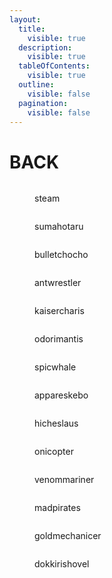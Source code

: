```yaml
---
layout:
  title:
    visible: true
  description:
    visible: true
  tableOfContents:
    visible: true
  outline:
    visible: false
  pagination:
    visible: false
---
```


# BACK

<div data-full-width="true">

<figure><img src="https://rider-card.com/images/cardlist/card/steam.png" alt=""><figcaption><p>steam</p></figcaption></figure>

 

<figure><img src="https://rider-card.com/images/cardlist/card/sumahotaru.png" alt=""><figcaption><p>sumahotaru</p></figcaption></figure>

 

<figure><img src="https://rider-card.com/images/cardlist/card/bulletchocho.png" alt=""><figcaption><p>bulletchocho</p></figcaption></figure>

 

<figure><img src="https://rider-card.com/images/cardlist/card/antwrestler.png" alt=""><figcaption><p>antwrestler</p></figcaption></figure>

 

<figure><img src="https://rider-card.com/images/cardlist/card/kaisercharis.png" alt=""><figcaption><p>kaisercharis</p></figcaption></figure>

</div>

<div data-full-width="true">

<figure><img src="https://rider-card.com/images/cardlist/card/odorimantis.png" alt=""><figcaption><p>odorimantis</p></figcaption></figure>

 

<figure><img src="https://rider-card.com/images/cardlist/card/spicwhale.png" alt=""><figcaption><p>spicwhale</p></figcaption></figure>

 

<figure><img src="https://rider-card.com/images/cardlist/card/appareskebo.png" alt=""><figcaption><p>appareskebo</p></figcaption></figure>

 

<figure><img src="https://rider-card.com/images/cardlist/card/hicheslaus.png" alt=""><figcaption><p>hicheslaus</p></figcaption></figure>

 

<figure><img src="https://rider-card.com/images/cardlist/card/onicopter.png" alt=""><figcaption><p>onicopter</p></figcaption></figure>

</div>



<div>

<figure><img src="https://rider-card.com/images/cardlist/card/venommariner.png" alt=""><figcaption><p>venommariner</p></figcaption></figure>

 

<figure><img src="https://rider-card.com/images/cardlist/card/madpirates.png" alt=""><figcaption><p>madpirates</p></figcaption></figure>

 

<figure><img src="https://rider-card.com/images/cardlist/card/goldmechanicer.png" alt=""><figcaption><p>goldmechanicer</p></figcaption></figure>

 

<figure><img src="https://rider-card.com/images/cardlist/card/dokkirishovel.png" alt=""><figcaption><p>dokkirishovel</p></figcaption></figure>

</div>
